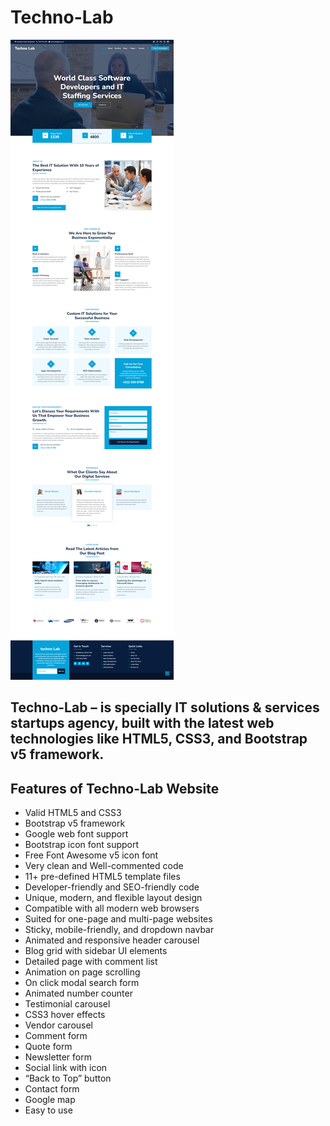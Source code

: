 # Techno-Lab
![preview img](/preview.png)

## Techno-Lab – is specially  IT solutions & services startups agency, built with the latest web technologies like HTML5, CSS3, and Bootstrap v5 framework.


## Features of Techno-Lab Website
- Valid HTML5 and CSS3
- Bootstrap v5 framework
- Google web font support
- Bootstrap icon font support
- Free Font Awesome v5 icon font
- Very clean and Well-commented code
- 11+ pre-defined HTML5 template files
- Developer-friendly and SEO-friendly code
- Unique, modern, and flexible layout design
- Compatible with all modern web browsers
- Suited for one-page and multi-page websites
- Sticky, mobile-friendly, and dropdown navbar
- Animated and responsive header carousel
- Blog grid with sidebar UI elements
- Detailed page with comment list
- Animation on page scrolling
- On click modal search form
- Animated number counter
- Testimonial carousel
- CSS3 hover effects
- Vendor carousel
- Comment form
- Quote form
- Newsletter form
- Social link with icon
- “Back to Top” button
- Contact form
- Google map
- Easy to use